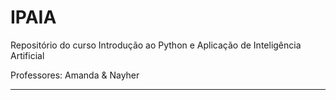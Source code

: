 # IPAIA

Repositório do curso Introdução ao Python e Aplicação de Inteligência Artificial

Professores: Amanda & Nayher

---
